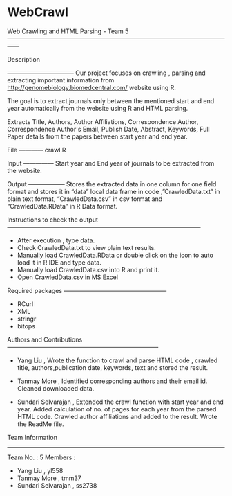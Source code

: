 # WebCrawl

Web Crawling and HTML Parsing - Team 5
——————————————————————————————————————

Description

———————————
Our project focuses on crawling , parsing and extracting important information from http://genomebiology.biomedcentral.com/  website using R.

The goal is to extract journals only between the mentioned start and end year automatically from the website using R and HTML parsing. 

Extracts Title, Authors, Author Affiliations, Correspondence Author, Correspondence Author's Email, Publish Date, Abstract, Keywords, Full Paper details from the papers between start year and end year.

File
————
crawl.R

Input
—————
Start year and End year of journals to be extracted from the website.

Output
——————
Stores the extracted data in one column for one field format and stores it in “data” local data frame in code ,”CrawledData.txt” in plain text format, “CrawledData.csv” in csv format and “CrawledData.RData” in R Data format.


Instructions to check the output
————————————————————————————————
- After execution , type data. 
- Check CrawledData.txt to view plain text results.
- Manually load CrawledData.RData or double click on the icon to auto load it in R IDE and type data.
- Manually load CrawledData.csv into R and print it.
- Open CrawledData.csv in MS Excel 

Required packages
—————————————————
- RCurl
- XML
- stringr 
- bitops

Authors and Contributions
—————————————————————————
- Yang Liu , Wrote the function to crawl and parse HTML code , crawled title, authors,publication date, keywords, text and stored the result.

- Tanmay More , Identified corresponding authors and their email id. Cleaned downloaded data.

- Sundari Selvarajan , Extended the crawl function with start year and end year. Added calculation of no. of pages for each year from the parsed HTML code. Crawled author affiliations and added to the result. Wrote the ReadMe file.


Team Information
________________

Team No. : 5
Members : 
- Yang Liu , yl558 
- Tanmay More , tmm37
- Sundari Selvarajan , ss2738
